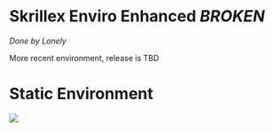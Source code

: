 # Skrillex Enviro Enhanced *BROKEN*
*Done by Lonely*

More recent environment, release is TBD

<h1> Static Environment</h1>
<img src="https://github.com/LonelyCen/Lonelys-Environments/blob/main/Environments/Skrillex%20Plat/Skrillex%20Example.png">

